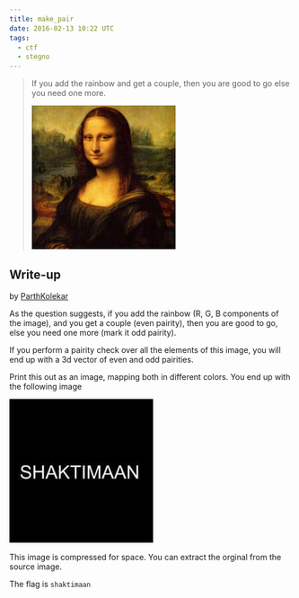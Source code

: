 ```yaml
---
title: make_pair
date: 2016-02-13 10:22 UTC
tags: 
  - ctf
  - stegno
---
```


> If you add the rainbow and get a couple, then you are good to go else you need one more.
> 
> ![Attached Image](2016-02-13-make-pair/image.png)

## Write-up

by [ParthKolekar](https://github.com/ParthKolekar)

As the question suggests, if you add the rainbow (R, G, B components of the image), and you 
get a couple (even pairity), then you are good to go, else you need one more (mark it odd pairity).

If you perform a pairity check over all the elements of this image, you will end up with a 3d vector
of even and odd pairities.

Print this out as an image, mapping both in different colors. You end up with the following image

![Attached Image](2016-02-13-make-pair/shaktimaan.jpg)

This image is compressed for space. You can extract the orginal from the source image.

The flag is `shaktimaan`
